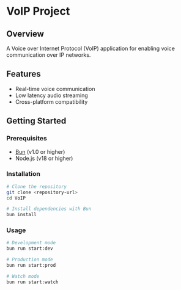 # VoIP Project

## Overview

A Voice over Internet Protocol (VoIP) application for enabling voice communication over IP networks.

## Features

- Real-time voice communication
- Low latency audio streaming
- Cross-platform compatibility

## Getting Started

### Prerequisites

- [Bun](https://bun.sh) (v1.0 or higher)
- Node.js (v18 or higher)

### Installation

```bash
# Clone the repository
git clone <repository-url>
cd VoIP

# Install dependencies with Bun
bun install
```

### Usage

```bash
# Development mode
bun run start:dev

# Production mode
bun run start:prod

# Watch mode
bun run start:watch
```
